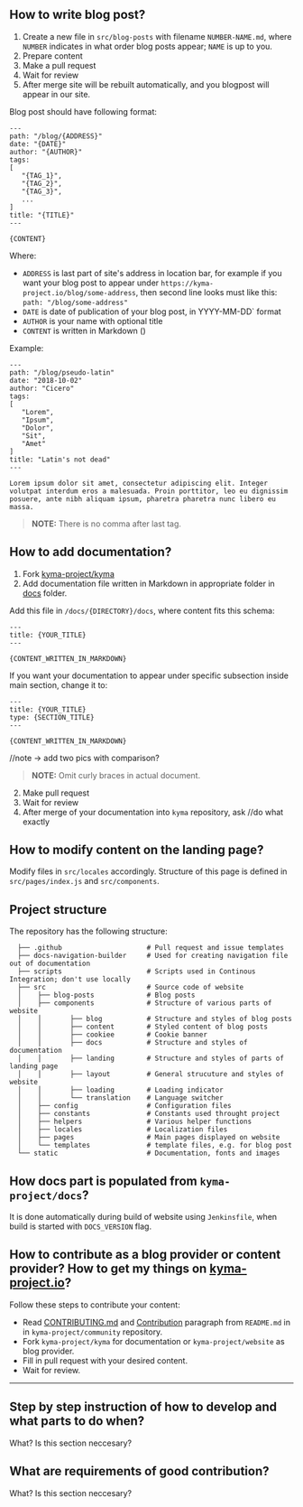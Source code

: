 ## How to write blog post?

1. Create a new file in `src/blog-posts` with filename `NUMBER-NAME.md`, where `NUMBER` indicates in what order blog posts appear; `NAME` is up to you.
2. Prepare content
3. Make a pull request
4. Wait for review
5. After merge site will be rebuilt automatically, and you blogpost will appear in our site.

Blog post should have following format:

```
---
path: "/blog/{ADDRESS}"
date: "{DATE}"
author: "{AUTHOR}"
tags:
[
   "{TAG_1}",
   "{TAG_2}",
   "{TAG_3}",
   ...
]
title: "{TITLE}"
---

{CONTENT}
```

Where:

- `ADDRESS` is last part of site's address in location bar, for example if you want your blog post to appear under `https://kyma-project.io/blog/some-address`, then second line looks must like this: `path: "/blog/some-address"`
- `DATE` is date of publication of your blog post, in YYYY-MM-DD` format
- `AUTHOR` is your name with optional title
- `CONTENT` is written in Markdown ()

Example:

```
---
path: "/blog/pseudo-latin"
date: "2018-10-02"
author: "Cicero"
tags:
[
   "Lorem",
   "Ipsum",
   "Dolor",
   "Sit",
   "Amet"
]
title: "Latin's not dead"
---

Lorem ipsum dolor sit amet, consectetur adipiscing elit. Integer volutpat interdum eros a malesuada. Proin porttitor, leo eu dignissim posuere, ante nibh aliquam ipsum, pharetra pharetra nunc libero eu massa.
```

> **NOTE:** There is no comma after last tag.

## How to add documentation?

1. Fork [kyma-project/kyma](https://github.com/kyma-project/kyma/)
2. Add documentation file written in Markdown in appropriate folder in [docs](https://github.com/kyma-project/kyma/tree/master/docs) folder.

Add this file in `/docs/{DIRECTORY}/docs`, where content fits this schema:

```
---
title: {YOUR_TITLE}
---

{CONTENT_WRITTEN_IN_MARKDOWN}
```

If you want your documentation to appear under specific subsection inside main section, change it to:

```
---
title: {YOUR_TITLE}
type: {SECTION_TITLE}
---

{CONTENT_WRITTEN_IN_MARKDOWN}
```

//note -> add two pics with comparison?

> **NOTE:** Omit curly braces in actual document.

2. Make pull request
3. Wait for review
4. After merge of your documentation into `kyma` repository, ask
   //do what exactly

## How to modify content on the landing page?

Modify files in `src/locales` accordingly. Structure of this page is defined in `src/pages/index.js` and `src/components`.

## Project structure

The repository has the following structure:

```
  ├── .github                     # Pull request and issue templates
  ├── docs-navigation-builder     # Used for creating navigation file out of documentation
  ├── scripts                     # Scripts used in Continous Integration; don't use locally
  ├── src                         # Source code of website
  │    ├── blog-posts             # Blog posts
  │    ├── components             # Structure of various parts of website
  │    │       ├── blog           # Structure and styles of blog posts
  │    │       ├── content        # Styled content of blog posts
  │    │       ├── cookiee        # Cookie banner
  │    │       ├── docs           # Structure and styles of documentation
  │    │       ├── landing        # Structure and styles of parts of landing page
  │    │       ├── layout         # General strucuture and styles of website
  │    │       ├── loading        # Loading indicator
  │    │       └── translation    # Language switcher
  │    ├── config                 # Configuration files
  │    ├── constants              # Constants used throught project
  │    ├── helpers                # Various helper functions
  │    ├── locales                # Localization files
  │    ├── pages                  # Main pages displayed on website
  │    └── templates              # template files, e.g. for blog post
  └── static                      # Documentation, fonts and images
```

## How docs part is populated from `kyma-project/docs`?

It is done automatically during build of website using `Jenkinsfile`, when build is started with `DOCS_VERSION` flag.

## How to contribute as a blog provider or content provider? How to get my things on [kyma-project.io](https://kyma-project.io/)?

Follow these steps to contribute your content:

- Read [CONTRIBUTING.md](https://github.com/kyma-project/community/blob/master/CONTRIBUTING.md) and [Contribution](https://github.com/kyma-project/community#contribution) paragraph from `README.md` in in `kyma-project/community` repository.
- Fork `kyma-project/kyma` for documentation or `kyma-project/website` as blog provider.
- Fill in pull request with your desired content.
- Wait for review.

---

## Step by step instruction of how to develop and what parts to do when?

What? Is this section neccesary?

## What are requirements of good contribution?

What? Is this section neccesary?
